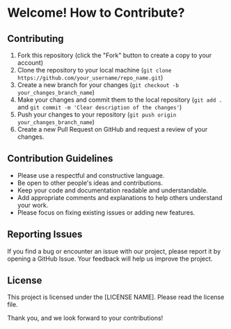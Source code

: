# Welcome! How to Contribute?

## Contributing

1. Fork this repository (click the "Fork" button to create a copy to your account)
2. Clone the repository to your local machine (`git clone https://github.com/your_username/repo_name.git`)
3. Create a new branch for your changes (`git checkout -b your_changes_branch_name`)
4. Make your changes and commit them to the local repository (`git add .` and `git commit -m 'Clear description of the changes'`)
5. Push your changes to your repository (`git push origin your_changes_branch_name`)
6. Create a new Pull Request on GitHub and request a review of your changes.

## Contribution Guidelines

- Please use a respectful and constructive language.
- Be open to other people's ideas and contributions.
- Keep your code and documentation readable and understandable.
- Add appropriate comments and explanations to help others understand your work.
- Please focus on fixing existing issues or adding new features.

## Reporting Issues

If you find a bug or encounter an issue with our project, please report it by opening a GitHub Issue. Your feedback will help us improve the project.

## License

This project is licensed under the [LICENSE NAME]. Please read the license file.

Thank you, and we look forward to your contributions!
